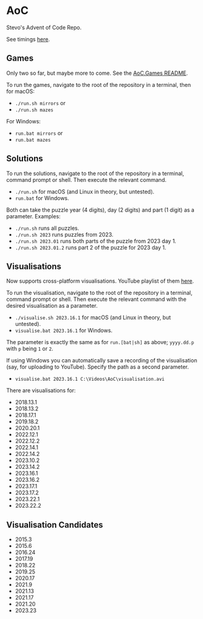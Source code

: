 # AoC

Stevo's Advent of Code Repo.

See timings [here](results.md).

## Games

Only two so far, but maybe more to come. See the [AoC.Games README](AoC.Games/README.md).

To run the games, navigate to the root of the repository in a terminal, then for macOS:

- `./run.sh mirrors` or
- `./run.sh mazes`

For Windows:

- `run.bat mirrors` or
- `run.bat mazes`

## Solutions

To run the solutions, navigate to the root of the repository in a terminal, command prompt or shell. Then execute the relevant command.

- `./run.sh` for macOS (and Linux in theory, but untested).
- `run.bat` for Windows.

Both can take the puzzle year (4 digits), day (2 digits) and part (1 digit) as a parameter. Examples:

- `./run.sh` runs all puzzles.
- `./run.sh 2023` runs puzzles from 2023.
- `./run.sh 2023.01` runs both parts of the puzzle from 2023 day 1.
- `./run.sh 2023.01.2` runs part 2 of the puzzle for 2023 day 1.

## Visualisations

Now supports cross-platform visualisations. YouTube playlist of them [here](https://www.youtube.com/playlist?list=PLBtwzTaAY-IWq6Mi1nvwsphMTw-HU13eM).

To run the visualisation, navigate to the root of the repository in a terminal, command prompt or shell. 
Then execute the relevant command with the desired visualisation as a parameter.

- `./visualise.sh 2023.16.1` for macOS (and Linux in theory, but untested).
- `visualise.bat 2023.16.1` for Windows.

The parameter is exactly the same as for `run.[bat|sh]` as above; `yyyy.dd.p` with `p` being `1` or `2`.

If using Windows you can automatically save a recording of the visualisation (say, for uploading to YouTube). Specify the path as a second parameter.

- `visualise.bat 2023.16.1 C:\Videos\AoC\visualisation.avi`

There are visualisations for:

- 2018.13.1
- 2018.13.2
- 2018.17.1
- 2019.18.2
- 2020.20.1
- 2022.12.1
- 2022.12.2
- 2022.14.1
- 2022.14.2
- 2023.10.2
- 2023.14.2
- 2023.16.1
- 2023.16.2
- 2023.17.1
- 2023.17.2
- 2023.22.1
- 2023.22.2

## Visualisation Candidates

- 2015.3
- 2015.6
- 2016.24
- 2017.19
- 2018.22
- 2019.25
- 2020.17
- 2021.9
- 2021.13
- 2021.17
- 2021.20
- 2023.23
